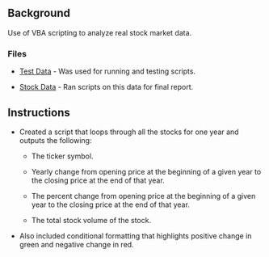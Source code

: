 ## Background

Use of VBA scripting to analyze real stock market data.


### Files

* [Test Data](Resources/alphabetical_testing.xlsx) - Was used for running and testing scripts.

* [Stock Data](Resources/Multiple_year_stock_data.xlsx) - Ran scripts on this data for final report.


## Instructions

* Created a script that loops through all the stocks for one year and outputs the following:

  * The ticker symbol.

  * Yearly change from opening price at the beginning of a given year to the closing price at the end of that year.

  * The percent change from opening price at the beginning of a given year to the closing price at the end of that year.

  * The total stock volume of the stock.

* Also included conditional formatting that highlights positive change in green and negative change in red.





